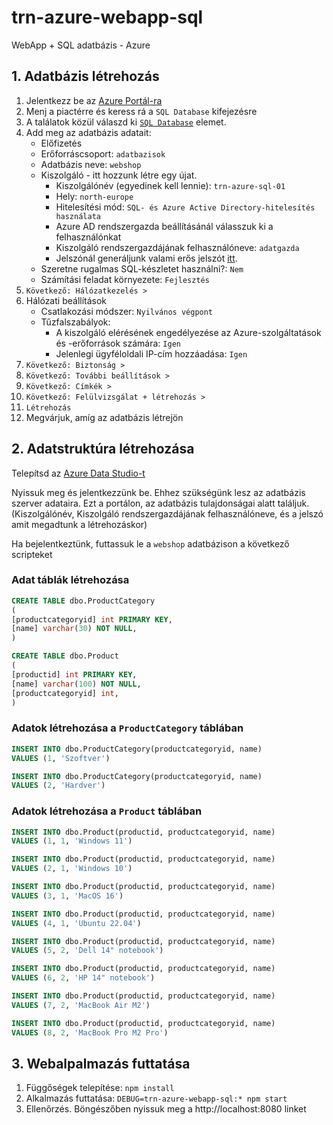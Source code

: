 # trn-azure-webapp-sql
WebApp + SQL adatbázis - Azure


## 1. Adatbázis létrehozás

1. Jelentkezz be az [Azure Portál-ra](https://portal.azure.com/)
2. Menj a piactérre és keress rá a `SQL Database` kifejezésre
3. A találatok közül válaszd ki [`SQL Database`](https://portal.azure.com/#create/Microsoft.SQLDatabase) elemet.
4. Add meg az adatbázis adatait:
    - Előfizetés
    - Erőforráscsoport: `adatbazisok`
    - Adatbázis neve: `webshop`
    - Kiszolgáló - itt hozzunk létre egy újat. 
        - Kiszolgálónév (egyedinek kell lennie): `trn-azure-sql-01` 
        - Hely: `north-europe`
        - Hitelesítési mód: `SQL- és Azure Active Directory-hitelesítés használata`
        - Azure AD rendszergazda beállításánál válasszuk ki a felhasználónkat
        - Kiszolgáló rendszergazdájának felhasználóneve: `adatgazda`
        - Jelszónál generáljunk valami erős jelszót [itt](https://delinea.com/resources/password-generator-it-tool).
    - Szeretne rugalmas SQL-készletet használni?: `Nem`
    - Számítási feladat környezete: `Fejlesztés`
5. `Következő: Hálózatkezelés >`
6. Hálózati beállítások
    - Csatlakozási módszer: `Nyilvános végpont`
    - Tűzfalszabályok:
        - A kiszolgáló elérésének engedélyezése az Azure-szolgáltatások és -erőforrások számára: `Igen`
        - Jelenlegi ügyféloldali IP-cím hozzáadása: `Igen`
7. `Következő: Biztonság >`
8. `Következő: További beállítások >`
9. `Következő: Címkék >`
10. `Következő: Felülvizsgálat + létrehozás >`
11. `Létrehozás`
12. Megvárjuk, amíg az adatbázis létrejön



## 2. Adatstruktúra létrehozása

Telepítsd az [Azure Data Studio-t](https://learn.microsoft.com/en-gb/sql/azure-data-studio/download-azure-data-studio?view=sql-server-ver16&tabs=redhat-install%2Credhat-uninstall#download-azure-data-studio)

Nyissuk meg és jelentkezzünk be. Ehhez szükségünk lesz az adatbázis szerver adataira. Ezt a portálon, az adatbázis tulajdonságai alatt találjuk.
(Kiszolgálónév, Kiszolgáló rendszergazdájának felhasználóneve, és a jelszó amit megadtunk a létrehozáskor)


Ha bejelentkeztünk, futtassuk le a `webshop` adatbázison a következő scripteket

### Adat táblák létrehozása
```sql
CREATE TABLE dbo.ProductCategory
(
[productcategoryid] int PRIMARY KEY,
[name] varchar(30) NOT NULL,
)

CREATE TABLE dbo.Product
(
[productid] int PRIMARY KEY,
[name] varchar(100) NOT NULL,
[productcategoryid] int,
)
```
### Adatok létrehozása a `ProductCategory` táblában
```sql
INSERT INTO dbo.ProductCategory(productcategoryid, name)
VALUES (1, 'Szoftver')

INSERT INTO dbo.ProductCategory(productcategoryid, name)
VALUES (2, 'Hardver')
```   
### Adatok létrehozása a `Product` táblában
```sql
INSERT INTO dbo.Product(productid, productcategoryid, name)
VALUES (1, 1, 'Windows 11')

INSERT INTO dbo.Product(productid, productcategoryid, name)
VALUES (2, 1, 'Windows 10')

INSERT INTO dbo.Product(productid, productcategoryid, name)
VALUES (3, 1, 'MacOS 16')

INSERT INTO dbo.Product(productid, productcategoryid, name)
VALUES (4, 1, 'Ubuntu 22.04')

INSERT INTO dbo.Product(productid, productcategoryid, name)
VALUES (5, 2, 'Dell 14" notebook')

INSERT INTO dbo.Product(productid, productcategoryid, name)
VALUES (6, 2, 'HP 14" notebook')

INSERT INTO dbo.Product(productid, productcategoryid, name)
VALUES (7, 2, 'MacBook Air M2')

INSERT INTO dbo.Product(productid, productcategoryid, name)
VALUES (8, 2, 'MacBook Pro M2 Pro')
```   

## 3. Webalpalmazás futtatása

1. Függőségek telepítése: `npm install`
2. Alkalmazás futtatása: `DEBUG=trn-azure-webapp-sql:* npm start`
3. Ellenőrzés. Böngészőben nyissuk meg a http://localhost:8080 linket